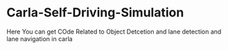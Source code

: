 # Carla-Self-Driving-Simulation
Here You can get COde Related to Object Detcetion and lane detection and lane navigation in carla
